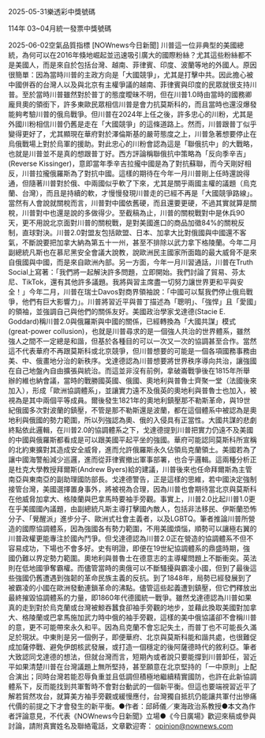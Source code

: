 
2025-05-31樂透彩中獎號碼

                                
114年 03~04月統一發票中獎號碼
                             
2025-06-02空氣品質指標
                              [NOWnews今日新聞] 川普這一位非典型的美國總統，為何可以在2016年倏地崛起並迅速吸引廣大的國際粉絲？尤其這些粉絲都不是美國人，而是來自於包括台灣、越南、菲律賓、印度、波蘭等地的外國人。原因很簡單：因為當時川普的主政方向是「大國競爭」，尤其是打擊中共。因此擔心被中國併吞的台灣人以及與北京有主權爭議的越南、菲律賓與印度的民眾就很支持川普。至於當時川普雖然對於普丁的態度曖昧不明，但在川普1.0時由當時的國務卿龐貝奧的領銜下，許多東歐民眾相信川普是會力抗莫斯科的，而且當時也還沒爆發能夠考驗川普的俄烏戰爭。但川普在2024年上任之後，許多忠心的川粉，尤其是外國川粉相信川普仍舊是走在「大國競爭」的這條道路上。然而，川普跟普丁似乎變得更好了，尤其顯現在華府對於澤倫斯基的嚴苛態度之上，川普急著想要停止在烏俄戰場上對於烏軍的援助。對此忠心的川粉會認為這是「聯俄抗中」的大戰略，也就是川普並不是真的想跟普丁好。西方評論稱聯俄抗中策略為「反向季辛吉」(Reverse Kissinger)，意即當年季辛吉拉攏中國是為了對抗蘇聯，而今天剛好相反，川普拉攏俄羅斯為了對抗中國。這樣的期待在今年一月川普剛上任時還說得通，但隨著川普對於俄、中兩國似乎軟了下來，尤其是關乎兩國主權的議題（烏克蘭、台灣），而且是持續的軟，才慢慢發現川普走的已經不再是「大國競爭路線」。當然有人會說就關稅而言，川普對中國依舊硬，而且還要更硬，不過其實就算是關稅，川普對中也還是說的多做得少。至截稿為止，川普的關稅戰對中是休兵90天，更不用說北京面對川普的關稅戰，是對美國進口的商品加徵84%的關稅反制，直球對決。川普2.0對盟友包括歐盟、日本、加拿大比對俄國與中國還不客氣，不斷說要把加拿大納為第五十一州，甚至不排除以武力拿下格陵蘭。今年二月副總統凡斯也在慕尼黑安全會議大說教，說歐洲民主國家所面臨的最大威脅不是來自俄國與中國，而是來自歐洲內部。另一方面，今年一月川習通話，川普在Truth Social上寫著：「我們將一起解決許多問題，立即開始。我們討論了貿易、芬太尼、TikTok，還有其他許多議題。我將與習主席盡一切努力讓世界更和平與安全！」今年二月，川普在瑞士Davos對商界領袖說：「中國可以幫我們停止俄烏戰爭，他們有巨大影響力」。川普將習近平與普丁描述為「聰明」、「強悍」且「愛國」的領袖，並強調自己與他們的關係友好。美國政治學家戈達德(Stacie E. Goddard)稱川普2.0與俄羅斯與中國的關係，已經轉換為「大國共謀」模式(great-power collusion)，也就是川普尋求的是一個強人共治的世界體系，雖然強人之間不一定總是和諧，但基於各種目的可以一次又一次的協調甚至合作。當然這不代表華府不再跟莫斯科或北京競爭，但川普想要的可能是一個各項國務事務由美、中、俄畫地分治的新秩序。戈達德認為川普想要將世界秩序導向共治，讓強國在自己地盤內自由擴張與統治。而這並非沒有前例，拿破崙戰爭後在1815年所舉辦的維也納會議，當時的戰勝國英國、俄國、奧地利與普魯士齊聚一堂（法國後來加入），形成「歐洲協調體系」，並讓實力遠不及俄英的奧地利與普魯士也加入，被視為是其中兩個平等成員。爾後發生1821年的奧地利鎮壓那不勒斯革命，與19世紀俄國多次對波蘭的鎮壓，不管是那不勒斯還是波蘭，都在這個體系中被認為是奧地利與俄國的勢力範圍，所以列強認為奧、俄的入侵具有正當性。大國共謀的悲劇終點依此邏輯，在川普2.0的協調體系之下，戈達德提到川普把實力仍遠不及美國的中國與俄羅斯都看成是可以跟美國平起平坐的強國。華府可能認同莫斯科所宣稱的北約東擴對其造成安全威脅，進而允許俄羅斯永久佔領烏克蘭領土。美國若為了讓中國海警船減少巡邏，進而從菲律賓撤出軍事部署，也合乎邏輯。這兩種分析正是杜克大學教授拜爾斯(Andrew Byers)給的建議，川普後來也任命拜爾斯為主管南亞與東南亞的副助理國防部長。戈達德警告，正是這樣的思維，若中國決定強制接管台灣，美國選擇置身事外，將被視為合理，因為川普也會期待當北京與莫斯科在他威脅加拿大、格陵蘭與巴拿馬時要袖手旁觀。事實上，川普2.0比起川普1.0更在乎美國國內議題，由副總統凡斯主導打擊國內敵人，包括非法移民、伊斯蘭恐怖分子、「覺醒派」進步分子、歐洲式社會主義者，以及LGBTQ。筆者推論川普所營造的國際協調體系，因為強國各有勢力範圍，不用美國煩惱，順勢可以讓極右翼的川普政權更能專注於國內鬥爭。但戈達德認為川普2.0正在營造的協調體系不但不容易成功，下場也不會多好。史有明證，即便在19世紀協調體系的鼎盛時期，強國仍難以界定勢力範圍。奧地利與普魯士在德意志的主導權問題上不斷衝突。英法則在低地國爭奪霸權。而儘管當時的奧俄可以不斷騷擾與霸凌小國，但到了最後這些強國仍舊遭遇到強韌的革命民族主義的反抗。到了1848年，局勢已經發展到了被霸凌的小國在歐洲發動連鎖革命的沸點。儘管這些起義遭到鎮壓，但它們釋放出最終摧毀協調體系的力量，即1860年代德國統一戰爭。雖然戈達德認為川普如果真的走到對於烏克蘭或台灣被鯨吞蠶食卻袖手旁觀的地步，並藉此換取美國對加拿大、格陵蘭或巴拿馬施加武力時中俄的袖手旁觀，這樣的美中俄協議卻不會稱川普的意，更不可能帶來永久和平。因為烏克蘭不會忘記失土，而普丁也不可能長久滿足於現狀。中東則是另一個例子，即便華府、北京與莫斯科能和諧共處，也很難促成加薩停戰、避免伊朗核武發展，或打造一個穩定的後阿薩德時代的敘利亞。筆者大致認同戈達德的想法，但就台灣而言，短期內或者說只要能撐到川普卸任，習近平如果清楚川普在台灣議題上無所堅持，甚至願意在北京堅持的「一中原則」上配合演出；同時台灣若能忍辱負重並且低調但積極地繼續精實國防，也許在此新協調體系下，反而能找到共軍暫時不會對台動武的一個新平衡。但這也要端視習近平了解若貿然攻台，就算美方袖手旁觀或緩慢應付，台灣獨自抵抗仍能讓共軍付出慘痛代價的前提之下才會發生的新平衡。●作者：邱師儀／東海政治系教授●本文為作者評論意見，不代表《NOWnews今日新聞》立場●《今日廣場》歡迎來稿或參與討論，請附真實姓名及聯絡電話，文章歡迎寄： opinion@nownews.com